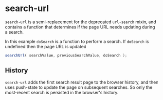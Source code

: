 # search-url

`search-url` is a semi-replacement for the deprecated `url-search` mixin, and contains a function that determines if the page URL needs updating during a search.

In this example `doSearch` is a function to perform a search. If `doSearch` is undefined then the page URL is updated

```js
searchUrl( searchValue, previousSearchValue, doSearch );
```

## History

`search-url` adds the first search result page to the browser history, and then uses push-state to update the page on subsequent searches. So only the most-recent
search is persisted in the browser's history.
